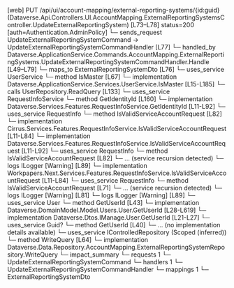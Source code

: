 [web] PUT /api/ui/account-mapping/external-reporting-systems/{id:guid}  (Dataverse.Api.Controllers.UI.AccountMapping.ExternalReportingSystemsController.UpdateExternalReportingSystem)  [L73–L78] status=200 [auth=Authentication.AdminPolicy]
  └─ sends_request UpdateExternalReportingSystemCommand -> UpdateExternalReportingSystemCommandHandler [L77]
    └─ handled_by Dataverse.ApplicationService.Commands.AccountMapping.ExternalReportingSystems.UpdateExternalReportingSystemCommandHandler.Handle [L49–L79]
      └─ maps_to ExternalReportingSystemDto [L76]
      └─ uses_service UserService
        └─ method IsMaster [L67]
          └─ implementation Dataverse.ApplicationService.Services.UserService.IsMaster [L15-L185]
            └─ calls UserRepository.ReadQuery [L133]
            └─ uses_service RequestInfoService
              └─ method GetIdentityId [L160]
                └─ implementation Dataverse.Services.Features.RequestInfoService.GetIdentityId [L11-L92]
                  └─ uses_service RequestInfo
                    └─ method IsValidServiceAccountRequest [L82]
                      └─ implementation Cirrus.Services.Features.RequestInfoService.IsValidServiceAccountRequest [L11-L84]
                      └─ implementation Dataverse.Services.Features.RequestInfoService.IsValidServiceAccountRequest [L11-L92]
                        └─ uses_service RequestInfo
                          └─ method IsValidServiceAccountRequest [L82]
                            └─ ... (service recursion detected)
                        └─ logs ILogger<IRequestInfoService> [Warning] [L89]
                      └─ implementation Workpapers.Next.Services.Features.RequestInfoService.IsValidServiceAccountRequest [L11-L84]
                        └─ uses_service RequestInfo
                          └─ method IsValidServiceAccountRequest [L71]
                            └─ ... (service recursion detected)
                        └─ logs ILogger<IRequestInfoService> [Warning] [L81]
                  └─ logs ILogger<IRequestInfoService> [Warning] [L89]
            └─ uses_service User
              └─ method GetUserId [L43]
                └─ implementation Dataverse.DomainModel.Model.Users.User.GetUserId [L28-L619]
                └─ implementation Dataverse.Dtos.IManage.User.GetUserId [L21-L27]
            └─ uses_service Guid?
              └─ method GetUserId [L40]
                └─ ... (no implementation details available)
      └─ uses_service IControlledRepository<ExternalReportingSystem> (Scoped (inferred))
        └─ method WriteQuery [L64]
          └─ implementation Dataverse.Data.Repository.AccountMapping.ExternalReportingSystemRepository.WriteQuery
  └─ impact_summary
    └─ requests 1
      └─ UpdateExternalReportingSystemCommand
    └─ handlers 1
      └─ UpdateExternalReportingSystemCommandHandler
    └─ mappings 1
      └─ ExternalReportingSystemDto

